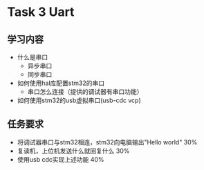 # Task 3 Uart
## 学习内容
 - 什么是串口
   - 异步串口
   - 同步串口
 - 如何使用hal库配置stm32的串口
   - 串口怎么连接（提供的调试器有串口功能）
 - 如何使用stm32的usb虚拟串口(usb-cdc vcp)
## 任务要求
 - 将调试器串口与stm32相连，stm32向电脑输出"Hello world" 30%
 - 复读机，上位机发送什么就回复什么 30%
 - 使用usb cdc实现上述功能 40%